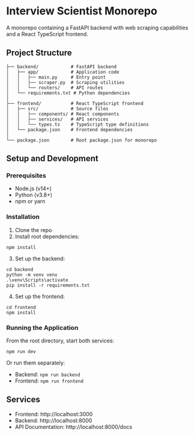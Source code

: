# Interview Scientist Monorepo

A monorepo containing a FastAPI backend with web scraping capabilities and a React TypeScript frontend.

## Project Structure

```
├── backend/            # FastAPI backend
│   ├── app/            # Application code
│   │   ├── main.py     # Entry point
│   │   ├── scraper.py  # Scraping utilities
│   │   └── routers/    # API routes
│   └── requirements.txt # Python dependencies
│
├── frontend/           # React TypeScript frontend
│   ├── src/            # Source files
│   │   ├── components/ # React components
│   │   ├── services/   # API services
│   │   └── types.ts    # TypeScript type definitions
│   └── package.json    # Frontend dependencies
│
└── package.json        # Root package.json for monorepo
```

## Setup and Development

### Prerequisites

- Node.js (v14+)
- Python (v3.8+)
- npm or yarn

### Installation

1. Clone the repo
2. Install root dependencies:
```
npm install
```

3. Set up the backend:
```
cd backend
python -m venv venv
.\venv\Scripts\activate
pip install -r requirements.txt
```

4. Set up the frontend:
```
cd frontend
npm install
```

### Running the Application

From the root directory, start both services:
```
npm run dev
```

Or run them separately:
- Backend: `npm run backend`
- Frontend: `npm run frontend`

## Services

- Frontend: http://localhost:3000
- Backend: http://localhost:8000
- API Documentation: http://localhost:8000/docs 